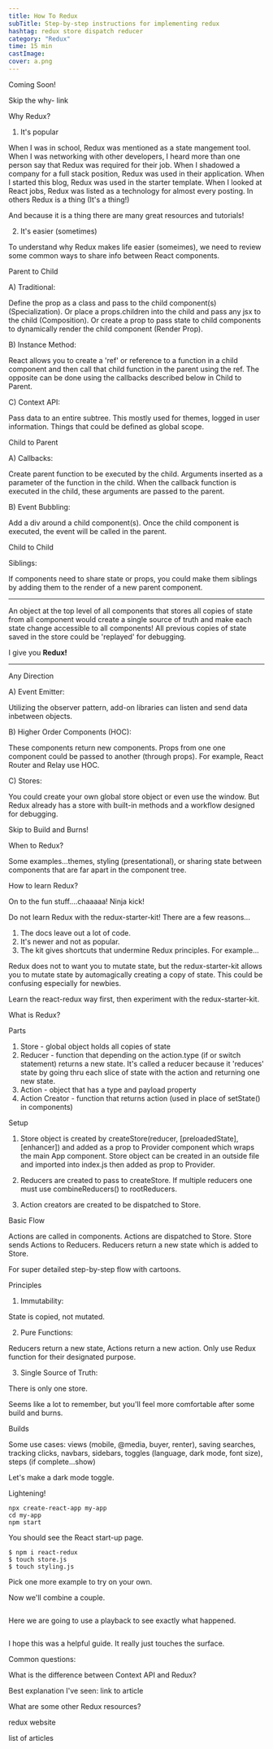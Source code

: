 ```yaml
---
title: How To Redux
subTitle: Step-by-step instructions for implementing redux
hashtag: redux store dispatch reducer
category: "Redux"
time: 15 min
castImage:
cover: a.png
---
```


Coming Soon!

Skip the why- link

Why Redux?

1) It's popular

When I was in school, Redux was mentioned as a state mangement tool. When I was networking with other developers, I heard more than one person say that Redux was required for their job. When I shadowed a company for a full stack position, Redux was used in their application. When I started this blog, Redux was used in the starter template. When I looked at React jobs, Redux was listed as a technology for almost every posting. In others Redux is a thing (It's a thing!)

And because it is a thing there are many great resources and tutorials!

2) It's easier (sometimes)

To understand why Redux makes life easier (someimes), we need to review some common ways to share info between React components.

Parent to Child

A) Traditional:

Define the prop as a class and pass to the child component(s) (Specialization). Or place a props.children into the child and pass any jsx to the child (Composition). Or create a prop to pass state to child components to dynamically render the child component (Render Prop).

B) Instance Method:

React allows you to create a 'ref' or reference to a function in a child component and then call that child function in the parent using the ref. The opposite can be done using the callbacks described below in Child to Parent.

C) Context API:

Pass data to an entire subtree. This mostly used for themes, logged in user information. Things that could be defined as global scope.

Child to Parent

A) Callbacks:

Create parent function to be executed by the child. Arguments inserted as a parameter of the function in the child. When the callback function is executed in the child, these arguments are passed to the parent.

B) Event Bubbling:

Add a div around a child component(s). Once the child component is executed, the event will be called in the parent.

Child to Child

Siblings:

If components need to share state or props, you could make them siblings by adding them to the render of a new parent component.

***

An object at the top level of all components that stores all copies of state from all component would create a single source of truth and make each state change accessible to all components! All previous copies of state saved in the store could be 'replayed' for debugging.

I give you **Redux!**

***

Any Direction

A) Event Emitter:

Utilizing the observer pattern, add-on libraries can listen and send data inbetween objects.

B) Higher Order Components (HOC):

These components return new components. Props from one one component could be passed to another (through props). For example, React Router and Relay use HOC.

C) Stores:

You could create your own global store object or even use the window. But Redux already has a store with built-in methods and a workflow designed for debugging.

Skip to Build and Burns!

When to Redux?

Some examples...themes, styling (presentational), or sharing state between components that are far apart in the component tree.

How to learn Redux?

On to the fun stuff....chaaaaa! Ninja kick!

Do not learn Redux with the redux-starter-kit! There are a few reasons...

1) The docs leave out a lot of code.
2) It's newer and not as popular.
3) The kit gives shortcuts that undermine Redux principles. For example...

Redux does not to want you to mutate state, but the redux-starter-kit allows you to mutate state by automagically creating a copy of state. This could be confusing especially for newbies. 

Learn the react-redux way first, then experiment with the redux-starter-kit.

What is Redux?

Parts

1) Store - global object holds all copies of state 
2) Reducer - function that depending on the action.type (if or switch statement) returns a new state. It's called a reducer because it 'reduces' state by going thru each slice of state with the action and returning one new state.
3) Action - object that has a type and payload property
4) Action Creator - function that returns action (used in place of setState() in components)

Setup

1. Store object is created by createStore(reducer, [preloadedState], [enhancer]) and added as a prop to Provider component which wraps the main App component. Store object can be created in an outside file and imported into index.js then added as prop to Provider.

2. Reducers are created to pass to createStore. If multiple reducers one must use combineReducers() to rootReducers.

3. Action creators are created to be dispatched to Store.

Basic Flow

Actions are called in components. Actions are dispatched to Store. Store sends Actions to Reducers. Reducers return a new state which is added to Store.

For super detailed step-by-step flow with cartoons.

Principles

1. Immutability: 

State is copied, not mutated.

2. Pure Functions: 

Reducers return a new state, Actions return a new action. Only use Redux function for their designated purpose.

3. Single Source of Truth: 

There is only one store.

Seems like a lot to remember, but you'll feel more comfortable after some build and burns.

Builds

Some use cases: views (mobile, @media, buyer, renter), saving searches, tracking clicks, navbars, sidebars, toggles (language, dark mode, font size), steps (if complete...show)

Let's make a dark mode toggle.

Lightening!

```
npx create-react-app my-app
cd my-app
npm start
```
You should see the React start-up page.

```
$ npm i react-redux
$ touch store.js
$ touch styling.js

```

Pick one more example to try on your own. 

Now we'll combine a couple.

```
```

Here we are going to use a playback to see exactly what happened.


```
```


I hope this was a helpful guide. It really just touches the surface.

Common questions:

What is the difference between Context API and Redux?

Best explanation I've seen: link to article

What are some other Redux resources?

redux website

list of articles




















 





